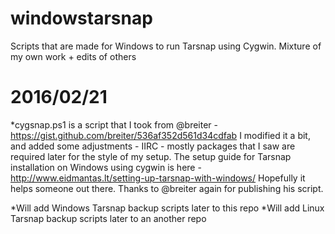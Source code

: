 # windowstarsnap
Scripts that are made for Windows to run Tarsnap using Cygwin. Mixture of my own work + edits of others

# 2016/02/21
*cygsnap.ps1 is a script that I took from @breiter - https://gist.github.com/breiter/536af352d561d34cdfab
I modified it a bit, and added some adjustments - IIRC - mostly packages that I saw are required later for the style of my setup.
The setup guide for Tarsnap installation on Windows using cygwin is here - http://www.eidmantas.lt/setting-up-tarsnap-with-windows/ 
Hopefully it helps someone out there. Thanks to @breiter again for publishing his script. 

*Will add Windows Tarsnap backup scripts later to this repo
*Will add Linux Tarsnap backup scripts later to an another repo 
